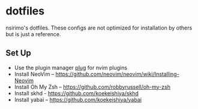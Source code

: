 # dotfiles
nsirimo's dotfiles.
These configs are not optimized for installation by others but is just a reference.

## Set Up
- Use the plugin manager [plug](https://github.com/junegunn/vim-plug) for nvim plugins
- Install NeoVim – https://github.com/neovim/neovim/wiki/Installing-Neovim
- Install Oh My Zsh – https://github.com/robbyrussell/oh-my-zsh
- Install skhd - https://github.com/koekeishiya/skhd
- Install yabai – https://github.com/koekeishiya/yabai
